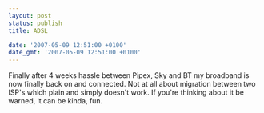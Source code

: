```yaml
---
layout: post
status: publish
title: ADSL

date: '2007-05-09 12:51:00 +0100'
date_gmt: '2007-05-09 12:51:00 +0100'
---
```

Finally after 4 weeks hassle between Pipex, Sky and BT my broadband is now finally back on and connected.
Not at all about migration between two ISP's which plain and simply doesn't work. If you're thinking about it be warned, it can be kinda, fun.
